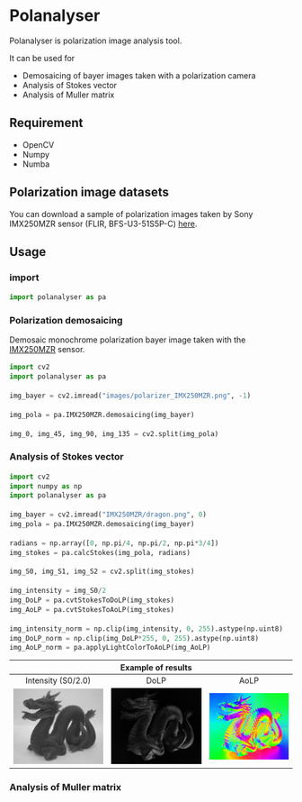 # Polanalyser
Polanalyser is polarization image analysis tool. 

It can be used for 
* Demosaicing of bayer images taken with a polarization camera
* Analysis of Stokes vector
* Analysis of Muller matrix

## Requirement
* OpenCV
* Numpy
* Numba

## Polarization image datasets
You can download a sample of polarization images taken by Sony IMX250MZR sensor (FLIR, BFS-U3-51S5P-C) [here](https://drive.google.com/drive/folders/1vCe9N05to5_McvwyDqxTmLIKz7vRzmbX?usp=sharing).

## Usage
### import 
```python
import polanalyser as pa
```

### Polarization demosaicing
Demosaic monochrome polarization bayer image taken with the [IMX250MZR](https://www.sony-semicon.co.jp/e/products/IS/polarization/product.html) sensor.
```python
import cv2
import polanalyser as pa

img_bayer = cv2.imread("images/polarizer_IMX250MZR.png", -1)

img_pola = pa.IMX250MZR.demosaicing(img_bayer)

img_0, img_45, img_90, img_135 = cv2.split(img_pola)
```

### Analysis of Stokes vector
```python
import cv2
import numpy as np
import polanalyser as pa

img_bayer = cv2.imread("IMX250MZR/dragon.png", 0)
img_pola = pa.IMX250MZR.demosaicing(img_bayer)

radians = np.array([0, np.pi/4, np.pi/2, np.pi*3/4])
img_stokes = pa.calcStokes(img_pola, radians)

img_S0, img_S1, img_S2 = cv2.split(img_stokes)

img_intensity = img_S0/2
img_DoLP = pa.cvtStokesToDoLP(img_stokes)
img_AoLP = pa.cvtStokesToAoLP(img_stokes)

img_intensity_norm = np.clip(img_intensity, 0, 255).astype(np.uint8)
img_DoLP_norm = np.clip(img_DoLP*255, 0, 255).astype(np.uint8)
img_AoLP_norm = pa.applyLightColorToAoLP(img_AoLP)
```

||Example of results | |
|:-:|:-:|:-:|
|Intensity (S0/2.0)|DoLP|AoLP|
|![](documents/dragon_IMX250MZR_intensity.jpg)|![](documents/dragon_IMX250MZR_DoLP.jpg)|![](documents/dragon_IMX250MZR_AoLP.jpg)|

### Analysis of Muller matrix

